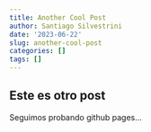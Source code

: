 ```yaml
---
title: Another Cool Post
author: Santiago Silvestrini
date: '2023-06-22'
slug: another-cool-post
categories: []
tags: []
---
```


## Este es otro post

Seguimos probando github pages...
